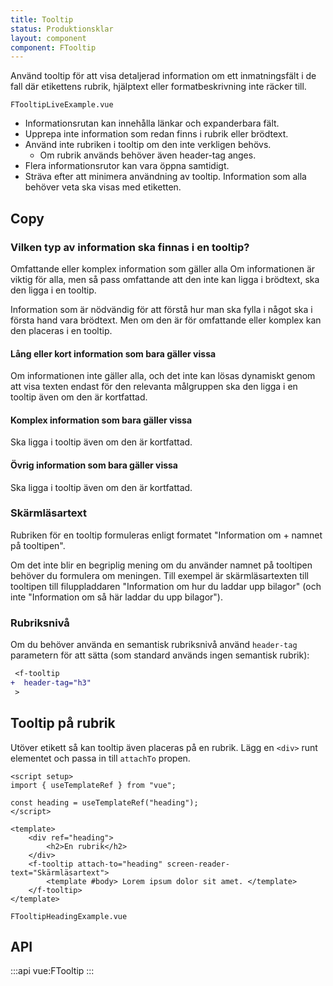 ```yaml
---
title: Tooltip
status: Produktionsklar
layout: component
component: FTooltip
---
```


Använd tooltip för att visa detaljerad information om ett inmatningsfält i de fall där etikettens rubrik, hjälptext eller formatbeskrivning inte räcker till.

```import live-example
FTooltipLiveExample.vue
```

- Informationsrutan kan innehålla länkar och expanderbara fält.
- Upprepa inte information som redan finns i rubrik eller brödtext.
- Använd inte rubriken i tooltip om den inte verkligen behövs.
    - Om rubrik används behöver även header-tag anges.
- Flera informationsrutor kan vara öppna samtidigt.
- Sträva efter att minimera användning av tooltip. Information som alla behöver veta ska visas med etiketten.

## Copy

### Vilken typ av information ska finnas i en tooltip?

Omfattande eller komplex information som gäller alla
Om informationen är viktig för alla, men så pass omfattande att den inte kan ligga i brödtext, ska den ligga i en tooltip.

Information som är nödvändig för att förstå hur man ska fylla i något ska i första hand vara brödtext. Men om den är för omfattande eller komplex kan den placeras i en tooltip.

#### Lång eller kort information som bara gäller vissa

Om informationen inte gäller alla, och det inte kan lösas dynamiskt genom att visa texten endast för den relevanta målgruppen ska den ligga i en tooltip även om den är kortfattad.

#### Komplex information som bara gäller vissa

Ska ligga i tooltip även om den är kortfattad.

#### Övrig information som bara gäller vissa

Ska ligga i tooltip även om den är kortfattad.

### Skärmläsartext

Rubriken för en tooltip formuleras enligt formatet "Information om + namnet på tooltipen".

Om det inte blir en begriplig mening om du använder namnet på tooltipen behöver du formulera om meningen. Till exempel är skärmläsartexten till tooltipen till filuppladdaren "Information om hur du laddar upp bilagor" (och inte "Information om så här laddar du upp bilagor").

### Rubriksnivå

Om du behöver använda en semantisk rubriksnivå använd `header-tag` parametern för att sätta (som standard används ingen semantisk rubrik):

```diff
 <f-tooltip
+  header-tag="h3"
 >
```

## Tooltip på rubrik

Utöver etikett så kan tooltip även placeras på en rubrik.
Lägg en `<div>` runt elementet och passa in till `attachTo` propen.

```vue static
<script setup>
import { useTemplateRef } from "vue";

const heading = useTemplateRef("heading");
</script>

<template>
    <div ref="heading">
        <h2>En rubrik</h2>
    </div>
    <f-tooltip attach-to="heading" screen-reader-text="Skärmläsartext">
        <template #body> Lorem ipsum dolor sit amet. </template>
    </f-tooltip>
</template>
```

```import nomarkup
FTooltipHeadingExample.vue
```

## API

:::api
vue:FTooltip
:::
